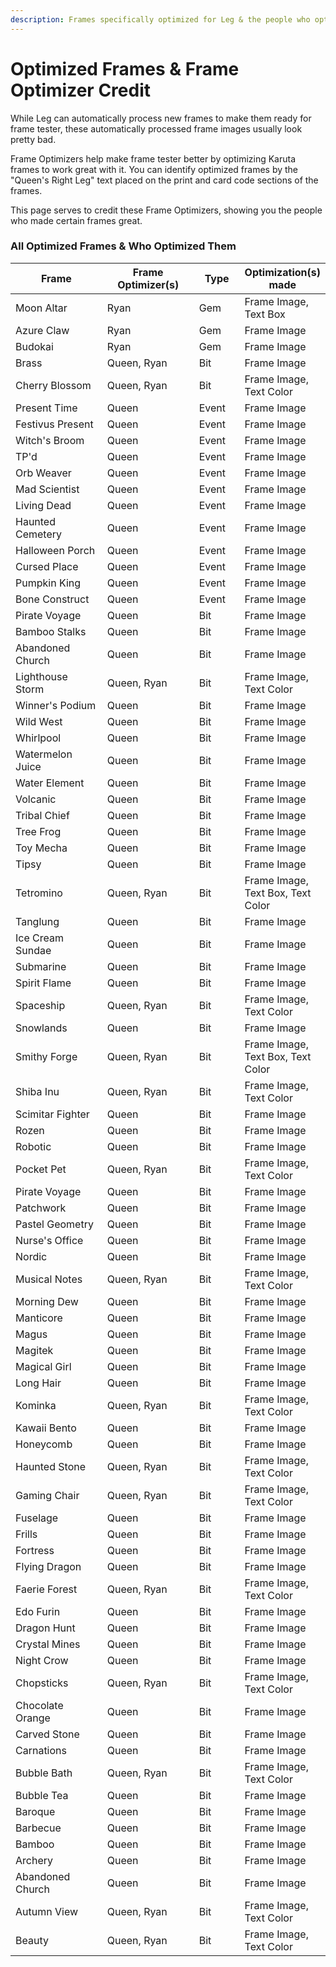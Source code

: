 ```yaml
---
description: Frames specifically optimized for Leg & the people who optimized them!
---
```


# Optimized Frames & Frame Optimizer Credit

While Leg can automatically process new frames to make them ready for frame tester, these automatically processed frame images usually look pretty bad.&#x20;

Frame Optimizers help make frame tester better by optimizing Karuta frames to work great with it. You can identify optimized frames by the "Queen's Right Leg" text placed on the print and card code sections of the frames.

This page serves to credit these Frame Optimizers, showing you the people who made certain frames great.

### All Optimized Frames & Who Optimized Them

<table><thead><tr><th width="191">Frame</th><th width="181.33333333333331">Frame Optimizer(s)</th><th width="79">Type</th><th>Optimization(s) made</th></tr></thead><tbody><tr><td>Moon Altar</td><td>Ryan</td><td>Gem</td><td>Frame Image, Text Box</td></tr><tr><td>Azure Claw</td><td>Ryan</td><td>Gem</td><td>Frame Image</td></tr><tr><td>Budokai</td><td>Ryan</td><td>Gem</td><td>Frame Image</td></tr><tr><td>Brass</td><td>Queen, Ryan</td><td>Bit</td><td>Frame Image</td></tr><tr><td>Cherry Blossom</td><td>Queen, Ryan</td><td>Bit</td><td>Frame Image, Text Color</td></tr><tr><td>Present Time</td><td>Queen</td><td>Event</td><td>Frame Image</td></tr><tr><td>Festivus Present</td><td>Queen</td><td>Event</td><td>Frame Image</td></tr><tr><td>Witch's Broom</td><td>Queen</td><td>Event</td><td>Frame Image</td></tr><tr><td>TP'd</td><td>Queen</td><td>Event</td><td>Frame Image</td></tr><tr><td>Orb Weaver</td><td>Queen</td><td>Event</td><td>Frame Image</td></tr><tr><td>Mad Scientist</td><td>Queen</td><td>Event</td><td>Frame Image</td></tr><tr><td>Living Dead</td><td>Queen</td><td>Event</td><td>Frame Image</td></tr><tr><td>Haunted Cemetery</td><td>Queen</td><td>Event</td><td>Frame Image</td></tr><tr><td>Halloween Porch</td><td>Queen</td><td>Event</td><td>Frame Image</td></tr><tr><td>Cursed Place</td><td>Queen</td><td>Event</td><td>Frame Image</td></tr><tr><td>Pumpkin King</td><td>Queen</td><td>Event</td><td>Frame Image</td></tr><tr><td>Bone Construct</td><td>Queen</td><td>Event</td><td>Frame Image</td></tr><tr><td>Pirate Voyage</td><td>Queen</td><td>Bit</td><td>Frame Image</td></tr><tr><td>Bamboo Stalks</td><td>Queen</td><td>Bit</td><td>Frame Image</td></tr><tr><td>Abandoned Church</td><td>Queen</td><td>Bit</td><td>Frame Image</td></tr><tr><td>Lighthouse Storm</td><td>Queen, Ryan</td><td>Bit</td><td>Frame Image, Text Color</td></tr><tr><td>Winner's Podium</td><td>Queen</td><td>Bit</td><td>Frame Image</td></tr><tr><td>Wild West</td><td>Queen</td><td>Bit</td><td>Frame Image</td></tr><tr><td>Whirlpool</td><td>Queen</td><td>Bit</td><td>Frame Image</td></tr><tr><td>Watermelon Juice</td><td>Queen</td><td>Bit</td><td>Frame Image</td></tr><tr><td>Water Element</td><td>Queen</td><td>Bit</td><td>Frame Image</td></tr><tr><td>Volcanic</td><td>Queen</td><td>Bit</td><td>Frame Image</td></tr><tr><td>Tribal Chief</td><td>Queen</td><td>Bit</td><td>Frame Image</td></tr><tr><td>Tree Frog</td><td>Queen</td><td>Bit</td><td>Frame Image</td></tr><tr><td>Toy Mecha</td><td>Queen</td><td>Bit</td><td>Frame Image</td></tr><tr><td>Tipsy</td><td>Queen</td><td>Bit</td><td>Frame Image</td></tr><tr><td>Tetromino</td><td>Queen, Ryan</td><td>Bit</td><td>Frame Image, Text Box, Text Color</td></tr><tr><td>Tanglung</td><td>Queen</td><td>Bit</td><td>Frame Image</td></tr><tr><td>Ice Cream Sundae</td><td>Queen</td><td>Bit</td><td>Frame Image</td></tr><tr><td>Submarine</td><td>Queen</td><td>Bit</td><td>Frame Image</td></tr><tr><td>Spirit Flame</td><td>Queen</td><td>Bit</td><td>Frame Image</td></tr><tr><td>Spaceship</td><td>Queen, Ryan</td><td>Bit</td><td>Frame Image, Text Color</td></tr><tr><td>Snowlands</td><td>Queen</td><td>Bit</td><td>Frame Image</td></tr><tr><td>Smithy Forge</td><td>Queen, Ryan</td><td>Bit</td><td>Frame Image, Text Box, Text Color</td></tr><tr><td>Shiba Inu</td><td>Queen, Ryan</td><td>Bit</td><td>Frame Image, Text Color</td></tr><tr><td>Scimitar Fighter</td><td>Queen</td><td>Bit</td><td>Frame Image</td></tr><tr><td>Rozen</td><td>Queen</td><td>Bit</td><td>Frame Image</td></tr><tr><td>Robotic</td><td>Queen</td><td>Bit</td><td>Frame Image</td></tr><tr><td>Pocket Pet</td><td>Queen, Ryan</td><td>Bit</td><td>Frame Image, Text Color</td></tr><tr><td>Pirate Voyage</td><td>Queen</td><td>Bit</td><td>Frame Image</td></tr><tr><td>Patchwork</td><td>Queen</td><td>Bit</td><td>Frame Image</td></tr><tr><td>Pastel Geometry</td><td>Queen</td><td>Bit</td><td>Frame Image</td></tr><tr><td>Nurse's Office</td><td>Queen</td><td>Bit</td><td>Frame Image</td></tr><tr><td>Nordic</td><td>Queen</td><td>Bit</td><td>Frame Image</td></tr><tr><td>Musical Notes</td><td>Queen, Ryan</td><td>Bit</td><td>Frame Image, Text Color</td></tr><tr><td>Morning Dew</td><td>Queen</td><td>Bit</td><td>Frame Image</td></tr><tr><td>Manticore</td><td>Queen</td><td>Bit</td><td>Frame Image</td></tr><tr><td>Magus</td><td>Queen</td><td>Bit</td><td>Frame Image</td></tr><tr><td>Magitek</td><td>Queen</td><td>Bit</td><td>Frame Image</td></tr><tr><td>Magical Girl</td><td>Queen</td><td>Bit</td><td>Frame Image</td></tr><tr><td>Long Hair</td><td>Queen</td><td>Bit</td><td>Frame Image</td></tr><tr><td>Kominka</td><td>Queen, Ryan</td><td>Bit</td><td>Frame Image, Text Color</td></tr><tr><td>Kawaii Bento</td><td>Queen</td><td>Bit</td><td>Frame Image</td></tr><tr><td>Honeycomb</td><td>Queen</td><td>Bit</td><td>Frame Image</td></tr><tr><td>Haunted Stone</td><td>Queen, Ryan</td><td>Bit</td><td>Frame Image, Text Color</td></tr><tr><td>Gaming Chair</td><td>Queen, Ryan</td><td>Bit</td><td>Frame Image, Text Color</td></tr><tr><td>Fuselage</td><td>Queen</td><td>Bit</td><td>Frame Image</td></tr><tr><td>Frills</td><td>Queen</td><td>Bit</td><td>Frame Image</td></tr><tr><td>Fortress</td><td>Queen</td><td>Bit</td><td>Frame Image</td></tr><tr><td>Flying Dragon</td><td>Queen</td><td>Bit</td><td>Frame Image</td></tr><tr><td>Faerie Forest</td><td>Queen, Ryan</td><td>Bit</td><td>Frame Image, Text Color</td></tr><tr><td>Edo Furin</td><td>Queen</td><td>Bit</td><td>Frame Image</td></tr><tr><td>Dragon Hunt</td><td>Queen</td><td>Bit</td><td>Frame Image</td></tr><tr><td>Crystal Mines</td><td>Queen</td><td>Bit</td><td>Frame Image</td></tr><tr><td>Night Crow</td><td>Queen</td><td>Bit</td><td>Frame Image</td></tr><tr><td>Chopsticks</td><td>Queen, Ryan</td><td>Bit</td><td>Frame Image, Text Color</td></tr><tr><td>Chocolate Orange</td><td>Queen</td><td>Bit</td><td>Frame Image</td></tr><tr><td>Carved Stone</td><td>Queen</td><td>Bit</td><td>Frame Image</td></tr><tr><td>Carnations</td><td>Queen</td><td>Bit</td><td>Frame Image</td></tr><tr><td>Bubble Bath</td><td>Queen, Ryan</td><td>Bit</td><td>Frame Image, Text Color</td></tr><tr><td>Bubble Tea</td><td>Queen</td><td>Bit</td><td>Frame Image</td></tr><tr><td>Baroque</td><td>Queen</td><td>Bit</td><td>Frame Image</td></tr><tr><td>Barbecue</td><td>Queen</td><td>Bit</td><td>Frame Image</td></tr><tr><td>Bamboo</td><td>Queen</td><td>Bit</td><td>Frame Image</td></tr><tr><td>Archery</td><td>Queen</td><td>Bit</td><td>Frame Image</td></tr><tr><td>Abandoned Church</td><td>Queen</td><td>Bit</td><td>Frame Image</td></tr><tr><td>Autumn View</td><td>Queen, Ryan</td><td>Bit</td><td>Frame Image, Text Color</td></tr><tr><td>Beauty</td><td>Queen, Ryan</td><td>Bit</td><td>Frame Image, Text Color</td></tr></tbody></table>
